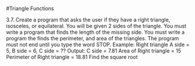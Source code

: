 #Triangle Functions 

3.7. Create a program that asks the user if they have a right triangle, isosceles, or equilateral. You will be given 2 sides of the triangle. You must write a program that finds the length of the missing side. You must write a program the finds the perimeter, and area of the triangles. 
The program must not end until you type the word STOP. 
Example: Right triangle A side = 5, B side = 6, C side = ??
Output: C side = 7.81
Area of Right triangle = 15
Perimeter of Right triangle = 18.81
Find the square root
